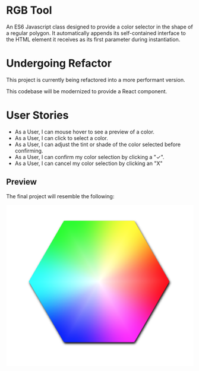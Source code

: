 # RGB Tool

An ES6 Javascript class designed to provide a color selector in the shape of a regular polygon. It automatically appends its self-contained interface to the HTML element it receives as its first parameter during instantiation.

# Undergoing Refactor

This project is currently being refactored into a more performant version.

This codebase will be modernized to provide a React component.

# User Stories

- As a User, I can mouse hover to see a preview of a color.
- As a User, I can click to select a color.
- As a User, I can adjust the tint or shade of the color selected before confirming.
- As a User, I can confirm my color selection by clicking a "✓".
- As a User, I can cancel my color selection by clicking an "X"

## Preview

The final project will resemble the following:

![The rendered interface](./screenshot.png?raw=true 'RGB Tool')
